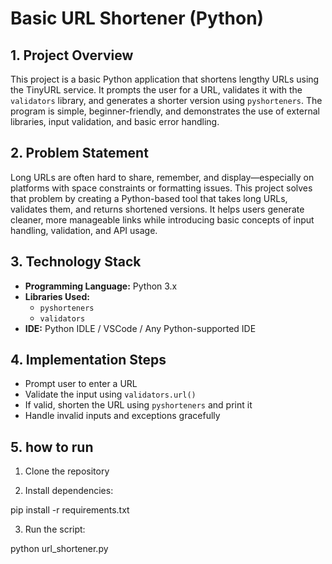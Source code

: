 # Basic URL Shortener (Python)

## 1. Project Overview  
This project is a basic Python application that shortens lengthy URLs using the TinyURL service. It prompts the user for a URL, validates it with the `validators` library, and generates a shorter version using `pyshorteners`. The program is simple, beginner-friendly, and demonstrates the use of external libraries, input validation, and basic error handling.

## 2. Problem Statement  
Long URLs are often hard to share, remember, and display—especially on platforms with space constraints or formatting issues. This project solves that problem by creating a Python-based tool that takes long URLs, validates them, and returns shortened versions. It helps users generate cleaner, more manageable links while introducing basic concepts of input handling, validation, and API usage.

## 3. Technology Stack  
- **Programming Language:** Python 3.x 
- **Libraries Used:**  
  - `pyshorteners`  
  - `validators`  
- **IDE:** Python IDLE / VSCode / Any Python-supported IDE

## 4. Implementation Steps  
- Prompt user to enter a URL  
- Validate the input using `validators.url()`  
- If valid, shorten the URL using `pyshorteners` and print it  
- Handle invalid inputs and exceptions gracefully


## 5. how to run
1. Clone the repository

2. Install dependencies:

pip install -r requirements.txt

3. Run the script:

python url_shortener.py
